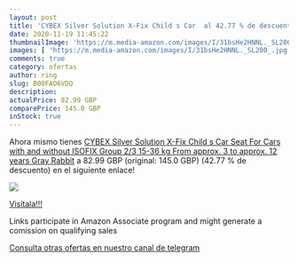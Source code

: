 ```yaml
---
layout: post
title: 'CYBEX Silver Solution X-Fix Child s Car  al 42.77 % de descuento'
date: 2020-11-19 11:45:22
thumbnailImage: 'https://m.media-amazon.com/images/I/31bsHe2HNNL._SL200_.jpg'
images: [ 'https://m.media-amazon.com/images/I/31bsHe2HNNL._SL200_.jpg' ]
comments: true
category: ofertas
author: ring
slug: B00FAO6VDQ
description:
actualPrice: 82.99 GBP
comparePrice: 145.0 GBP
inStock: true
---
```


Ahora mismo tienes [CYBEX Silver Solution X-Fix Child s Car Seat  For Cars with and without ISOFIX  Group 2/3  15-36 kg   From approx. 3 to approx. 12 years  Gray Rabbit](https://www.amazon.co.uk/dp/B00FAO6VDQ/?tag=tolees0a-21) a 82.99 GBP (original: 145.0 GBP) (42.77 %  de descuento) en el siguiente enlace!

[![](https://m.media-amazon.com/images/I/31bsHe2HNNL._SL200_.jpg)](https://www.amazon.co.uk/dp/B00FAO6VDQ/?tag=tolees0a-21)

[Visítala!!!](https://www.amazon.co.uk/dp/B00FAO6VDQ/?tag=tolees0a-21)

Links participate in Amazon Associate program and might generate a comission on qualifying sales

[Consulta otras ofertas en nuestro canal de telegram](https://t.me/s/ofertas25)
